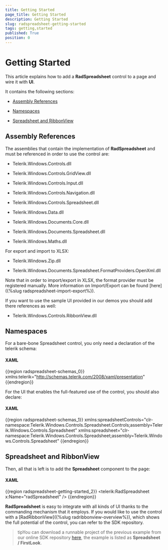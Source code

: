 ```yaml
---
title: Getting Started
page_title: Getting Started
description: Getting Started
slug: radspreadsheet-getting-started
tags: getting,started
published: True
position: 0
---
```


# Getting Started



This article explains how to add a __RadSpreadsheet__ control to a page and wire it with __UI__.
      

It contains the following sections:

* [Assembly References](#assembly-references)

* [Namespaces](#namespaces)

* [Spreadsheet and RibbonView](#spreadsheet-and-ribbonview)

## Assembly References

The assemblies that contain the implementation of __RadSpreadsheet__ and must be referenced in order to use the control are:
        

* Telerik.Windows.Controls.dll

* Telerik.Windows.Controls.GridView.dll

* Telerik.Windows.Controls.Input.dll

* Telerik.Windows.Controls.Navigation.dll

* Telerik.Windows.Controls.Spreadsheet.dll

* Telerik.Windows.Data.dll

* Telerik.Windows.Documents.Core.dll

* Telerik.Windows.Documents.Spreadsheet.dll

* Telerik.Windows.Maths.dll

For export and import to XLSX:

* Telerik.Windows.Zip.dll

* Telerik.Windows.Documents.Spreadsheet.FormatProviders.OpenXml.dll

Note that in order to import/export in XLSX, the format provider must be registered manually. More information on Import/Export can be found [here]({%slug radspreadsheet-import-export%}).
        

If you want to use the sample UI provided in our demos you should add there references as well:
        

* Telerik.Windows.Controls.RibbonView.dll

## Namespaces

For a bare-bone Spreadsheet control, you only need a declaration of the telerik schema:

#### __XAML__

{{region radspreadsheet-schemas_0}}
	xmlns:telerik="http://schemas.telerik.com/2008/xaml/presentation"
	{{endregion}}



For the UI that enables the full-featured use of the control, you should also declare:

#### __XAML__

{{region radspreadsheet-schemas_1}}
	xmlns:spreadsheetControls="clr-namespace:Telerik.Windows.Controls.Spreadsheet.Controls;assembly=Telerik.Windows.Controls.Spreadsheet"
	xmlns:spreadsheet="clr-namespace:Telerik.Windows.Controls.Spreadsheet;assembly=Telerik.Windows.Controls.Spreadsheet"
	{{endregion}}







## Spreadsheet and RibbonView

Then, all that is left is to add the __Spreadsheet__ component to the page:
        

#### __XAML__

{{region radspreadsheet-getting-started_2}}
	        <telerik:RadSpreadsheet x:Name="radSpreadsheet" />
	{{endregion}}



__RadSpreadsheet__ is easy to integrate with all kinds of UI thanks to the commanding mechanism that it employs. If you would like to use the control with a [RadRibbonView]({%slug radribbonview-overview%}), which shows the full potential of the control, you can refer to the SDK repository.
        

>tipYou can download a runnable project of the previous example from our online SDK repository [here](https://github.com/telerik/xaml-sdk), the example is listed as __Spreadsheet / FirstLook__.
          
